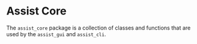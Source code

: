 # Assist Core

The `assist_core` package is a collection of classes and functions that are used by the `assist_gui`
and `assist_cli`.